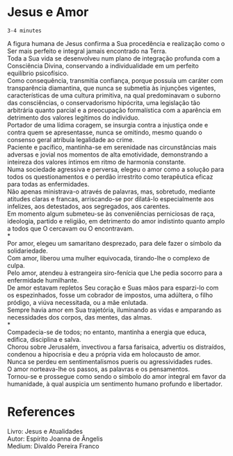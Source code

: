 # Jesus e Amor
`3-4 minutes`

A figura humana de Jesus confirma a Sua procedência e realização como o Ser mais perfeito e integral jamais encontrado na Terra.  
Toda a Sua vida se desenvolveu num plano de integração profunda com a Consciência Divina, conservando a individualidade em um perfeito equilíbrio psicofísico.  
Como consequência, transmitia confiança, porque possuía um caráter com transparência diamantina, que nunca se submetia às injunções vigentes, características de uma cultura primitiva, na qual predominavam o suborno das consciências, o conservadorismo hipócrita, uma legislação tão arbitrária quanto parcial e a preocupação formalística com a aparência em detrimento dos valores legítimos do individuo.  
Portador de uma lídima coragem, se insurgia contra a injustiça onde e contra quem se apresentasse, nunca se omitindo, mesmo quando o consenso geral atribuía legalidade ao crime.  
Paciente e pacífico, mantinha-se em serenidade nas circunstâncias mais adversas e jovial nos momentos de alta emotividade, demonstrando a inteireza dos valores íntimos em ritmo de harmonia constante.  
Numa sociedade agressiva e perversa, elegeu o amor como a solução para todos os questionamentos e o perdão irrestrito como terapêutica eficaz para todas as enfermidades.  
Não apenas ministrava-o através de palavras, mas, sobretudo, mediante atitudes claras e francas, arriscando-se por dilatá-lo especialmente aos infelizes, aos detestados, aos segregados, aos carentes.  
Em momento algum submeteu-se às conveniências perniciosas de raça, ideologia, partido e religião, em detrimento do amor indistinto quanto amplo a todos que O cercavam ou O encontravam.  
*  
Por amor, elegeu um samaritano desprezado, para dele fazer o símbolo da solidariedade.  
Com amor, liberou uma mulher equivocada, tirando-lhe o complexo de culpa.  
Pelo amor, atendeu à estrangeira siro-fenícia que Lhe pedia socorro para a enfermidade humilhante.  
De amor estavam repletos Seu coração e Suas mãos para esparzi-lo com os espezinhados, fosse um cobrador de impostos, uma adúltera, o filho pródigo, a viúva necessitada, ou a mãe enlutada.  
Sempre havia amor em Sua trajetória, iluminando as vidas e amparando as necessidades dos corpos, das mentes, das almas.  
*  
Compadecia-se de todos; no entanto, mantinha a energia que educa, edifica, disciplina e salva.  
Chorou sobre Jerusalém, invectivou a farsa farisaica, advertiu os distraídos, condenou a hipocrisia e deu a própria vida em holocausto de amor.  
Nunca se perdeu em sentimentalismos pueris ou agressividades rudes.  
O amor norteava-lhe os passos, as palavras e os pensamentos.  
Tornou-se e prossegue como sendo o símbolo do amor integral em favor da humanidade, à qual auspicia um sentimento humano profundo e libertador.  

# References
Livro: Jesus e Atualidades  
Autor: Espírito Joanna de Ângelis  
Medium: Divaldo Pereira Franco  